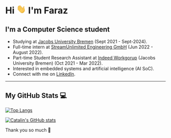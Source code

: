 # Hi <img src="https://raw.githubusercontent.com/ABSphreak/ABSphreak/master/gifs/Hi.gif" width="30px"> I'm Faraz

## I'm a Computer Science student

- Studying at [Jacobs University Bremen][1] (Sept 2021 - Sept-2024).
- Full-time intern at [StreamUnlimited Engineering GmbH][2] (Jun 2022 - August 2022).
- Part-time Student Research Assistant at [Indeed Workgorup][3] (Jacobs University Bremen) (Oct 2021 - Mar 2022).
- Interested in embedded systems and artificial intelligence (AI SoC).
- Connect with me on [LinkedIn](https://www.linkedin.com/in/faraz7321/).

---

## My GitHub Stats 💻

[![Top Langs](https://github-readme-stats.vercel.app/api?username=faraz7321)](https://github.com/anuraghazra/github-readme-stats)

[![Catalin's GitHub stats](https://github-readme-stats.vercel.app/api?username=faraz7321&theme=dracula)](https://github.com/anuraghazra/github-readme-stats)

Thank you so much 🙏

[1]: https://www.jacobs-university.de/ "Jacobs University Bremen" 

[2]: https://www.streamunlimited.com/ "StreamUnlimited Engineering GmbH"

[3]: http://indeed.user.jacobs-university.de/ "Indeed Workgroup"
